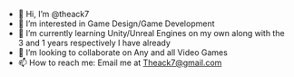 - 👋 Hi, I’m @theack7
- 👀 I’m interested in Game Design/Game Development
- 🌱 I’m currently learning Unity/Unreal Engines on my own along with the 3 and 1 years respectively I have already
- 💞️ I’m looking to collaborate on Any and all Video Games
- 📫 How to reach me: Email me at Theack7@gmail.com

<!---
theack7/theack7 is a ✨ special ✨ repository because its `README.md` (this file) appears on your GitHub profile.
You can click the Preview link to take a look at your changes.
--->
